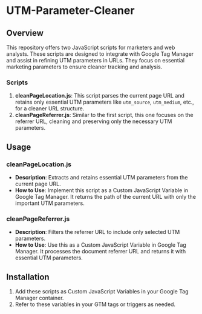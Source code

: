 # UTM-Parameter-Cleaner

## Overview
This repository offers two JavaScript scripts for marketers and web analysts. These scripts are designed to integrate with Google Tag Manager and assist in refining UTM parameters in URLs. They focus on essential marketing parameters to ensure cleaner tracking and analysis.

### Scripts
1. **cleanPageLocation.js**: This script parses the current page URL and retains only essential UTM parameters like `utm_source`, `utm_medium`, etc., for a cleaner URL structure.
2. **cleanPageReferrer.js**: Similar to the first script, this one focuses on the referrer URL, cleaning and preserving only the necessary UTM parameters.

## Usage
### cleanPageLocation.js
- **Description**: Extracts and retains essential UTM parameters from the current page URL.
- **How to Use**: Implement this script as a Custom JavaScript Variable in Google Tag Manager. It returns the path of the current URL with only the important UTM parameters.

### cleanPageReferrer.js
- **Description**: Filters the referrer URL to include only selected UTM parameters.
- **How to Use**: Use this as a Custom JavaScript Variable in Google Tag Manager. It processes the document referrer URL and returns it with essential UTM parameters.

## Installation
1. Add these scripts as Custom JavaScript Variables in your Google Tag Manager container.
2. Refer to these variables in your GTM tags or triggers as needed.
